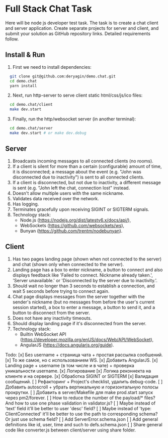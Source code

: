 
# Full Stack Chat Task

Here will be node js developer test task. The task is to create a chat client and server application. Create separate projects for server and client, and submit your solution as GitHub repository links. Detailed requirements follow.

## Install & Run

1. First we need to install dependencies:
```bash
  git clone git@github.com:deryagin/demo.chat.git
  cd demo.chat
  yarn install
```

2. Next, run http-server to serve client static html/css/js/ico files:
```bash
  cd demo.chat/client
  make dev.start
```

3. Finally, run the http/websocket server (in another terminal):
```bash
  cd demo.chat/server
  make dev.start # or make dev.debug
```

## Server
1. Broadcasts incoming messages to all connected clients (no rooms).
2. If a client is silent for more than a certain (configurable) amount of time, it is disconnected; a message about the event (e.g. "John was disconnected due to inactivity") is sent to all connected clients.
3. If a client is disconnected, but not due to inactivity, a different message is sent (e.g. "John left the chat, connection lost" instead.
4. Doesn't allow multiple users with the same nickname.
5. Validates data received over the network.
6. Has logging.
7. Terminates gracefully upon receiving SIGINT or SIGTERM signals.
8. Technology stack:
    - Node.js (https://nodejs.org/dist/latestv6.x/docs/api/),
    - WebSockets (https://github.com/websockets/ws),
    - Bunyan (https://github.com/trentm/nodebunyan).

## Client
1. Has two pages landing page (shown when not connected to the server) and chat (shown only when connected to the server).
2. Landing page has a box to enter nickname, a button to connect and also displays feedback like 'Failed to connect. Nickname already taken.', 'Server unavailable.' or 'Disconnected by the server due to inactivity.'.
3. Should wait no longer than 3 seconds to establish a connection, and wait 5 seconds before trying to connect again.
4. Chat page displays messages from the server together with the sender's nickname (but no messages from before the user's current session started), a box to enter a message, a button to send it, and a button to disconnect from the server.
5. Does not have any inactivity timeouts.
6. Should display landing page if it's disconnected from the server.
7. Technology stack:
    - Builtin WebSocket API   (https://developer.mozilla.org/enUS/docs/Web/API/WebSocket),
    - AngularJS (https://docs.angularjs.org/guide).

Todo:
[x] Без username + страница чата + простая рассылка сообшений.
[x] То же самое, но с использованием WS.
[x] Добавить AngularJS.
[x] Landing page + username (в том числе и в чате) + проверка уникальности username.
[x] Логирование
[x] Логика реконнекта на клиенте и на сервере.
[x] Обработка SIGINT or SIGTERM
[x] Валидация сообщений.
[ ] Рефакторинг + Project's checklist, удалить debug-code.
[ ] Добавить autoscroll + убрать вертикальную и горизонтальную полосы прокрутки.
[ ] Добавить в server/Makefile для make prod.start запуск через pm2/forever.
[ ] How to reduce the number of the payload/* files? And how to use one phase validation in validator.js?
[ ] Maybe instead of 'text' field it'll be better to user 'desc' field?
[ ] Maybe instead of 'type: ClientConnected' it'll be better to use the path to corresponding schema? Or just use schema field?
[ ] Add ServerError.schema.json
[ ] Add general definitions like id, user, time and such to defs.schema.json
[ ] Share general code like converter.js between client/server using share folder.
